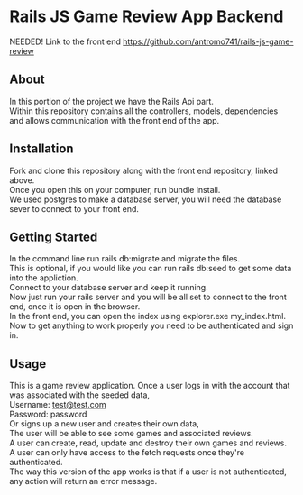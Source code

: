 



# Rails JS Game Review App Backend

NEEDED!
Link to the front end https://github.com/antromo741/rails-js-game-review

## About

In this portion of the project we have the Rails Api part.\
Within this repository contains all the controllers, models, dependencies
and allows communication with the front end of the app.


## Installation

Fork and clone this repository along with the front end repository, linked above.\
Once you open this on your computer, run bundle install.\
We used postgres to make a database server, you will need the database sever to connect to your front end.

## Getting Started 

In the command line run rails db:migrate and migrate the files.\
This is optional, if you would like you can run rails db:seed to get some data into the appliction.\
Connect to your database server and keep it running.\
Now just run your rails server and you will be all set to connect to the front end, once it is open in the browser.\
In the front end, you can open the index using explorer.exe my_index.html.\
Now to get anything to work properly you need to be authenticated and sign in.
## Usage

This is a game review application. Once a user logs in with the account that was associated with the seeded data,\
Username: test@test.com\
Password: password\
Or signs up a new user and creates their own data,\
The user will be able to see some games and associated reviews.\
A user can create, read, update and destroy their own games and reviews.\
A user can only have access to the fetch requests once they're authenticated.\
The way this version of the app works is that if a user is
not authenticated, any action will return an error message. 